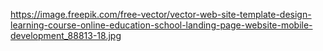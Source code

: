 https://image.freepik.com/free-vector/vector-web-site-template-design-learning-course-online-education-school-landing-page-website-mobile-development_88813-18.jpg
